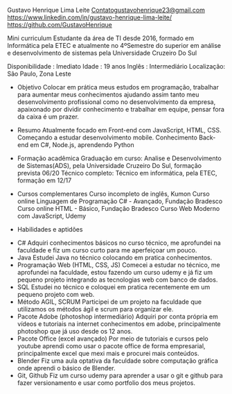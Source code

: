 Gustavo Henrique Lima Leite
Contatogustavohenrique23@gmail.com
https://www.linkedin.com/in/gustavo-henrique-lima-leite/
https://github.com/GustavoHenrique

Mini curriculum
Estudante da área de TI desde 2016, formado em Informática pela ETEC e atualmente no 4ºSemestre do superior em análise e desenvolvimento de sistemas pela Universidade Cruzeiro Do Sul
 
Disponibilidade : Imediato
Idade : 19 anos
Inglês : Intermediário
Localização: São Paulo, Zona Leste 

* Objetivo
Colocar em prática meus estudos em programação, trabalhar para aumentar meus conhecimentos ajudando assim tanto meu desenvolvimento profissional como no desenvolvimento da empresa, apaixonado por dividir conhecimento e trabalhar em equipe, pensar fora da caixa é um prazer.

* Resumo
Atualmente focado em Front-end com JavaScript, HTML, CSS. Começando a estudar desenvolvimento mobile.
Conhecimento Back-end em C#, Node.js, aprendendo Python

* Formação acadêmica
Graduação em curso: Analise e Desenvolvimento de Sistemas(ADS), pela Universidade Cruzeiro Do Sul, formação prevista 06/20 
Técnico completo: Técnico em informática, pela ETEC, formação em 12/17

* Cursos complementares
Curso incompleto de inglês, Kumon
Curso online Linguagem de Programação C# - Avançado, Fundação Bradesco
Curso online HTML - Básico, Fundação Bradesco
Curso Web Moderno com JavaScript, Udemy

* Habilidades e aptidões
- C#
Adquiri conhecimentos básicos no curso técnico, me aprofundei na faculdade e fiz um curso curto para me aperfeiçoar um pouco.
- Java
Estudei Java no técnico colocando em pratica conhecimentos.
- Programação Web (HTML, CSS, JS)
Comecei a estudar no técnico, me aprofundei na faculdade, estou fazendo um curso udemy e já fiz um pequeno projeto integrando as tecnologias web com banco de dados.
- SQL
Estudei no técnico e coloquei em pratica recentemente em um pequeno projeto com web.
- Método AGIL, SCRUM
Participei de um projeto na faculdade que utilizamos os métodos ágil e scrum para organizar ele.
- Pacote Adobe (photoshop intermediário)
Adquiri por conta própria em vídeos e tutoriais na internet conhecimentos em adobe, principalmente photoshop que já uso desde os 12 anos.
- Pacote Office (excel avançado)
Por meio de tutoriais e cursos pelo youtube aprendi como usar o pacote office de forma empresarial, principalmente excel que mexi mais e procurei mais conteúdos.
- Blender
Fiz uma aula optativa da faculdade sobre computação gráfica onde aprendi o básico de Blender.
- Git, Github
Fiz um curso udemy para aprender a usar o git e github para fazer versionamento e usar como portfolio dos meus projetos.
